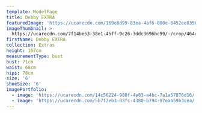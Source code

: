 ```yaml
---
template: ModelPage
title: Debby EXTRA
featuredImage: 'https://ucarecdn.com/169e8d99-83ea-4af6-800e-6452ee83506b/'
imageThumbnail: >-
  https://ucarecdn.com/7f14be53-38e1-45ff-9c26-3ddc3696bc99/-/crop/464x613/79,31/-/preview/
firstName: Debby EXTRA
collection: Extras
height: 157cm
measurementType: bust
bust: 71cm
waist: 68cm
hips: 78cm
size: '6'
shoeSize: '6'
imagePortfolio:
  - image: 'https://ucarecdn.com/14c56224-980f-4e83-a4bc-7a1a57876d16/'
  - image: 'https://ucarecdn.com/5b7f2eb3-03fc-4380-b794-97eaa59b3cea/'
---
```


